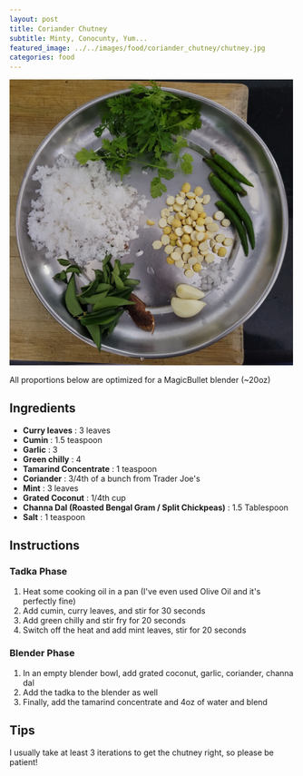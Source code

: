 ```yaml
---
layout: post
title: Coriander Chutney
subtitle: Minty, Conocunty, Yum...
featured_image: ../../images/food/coriander_chutney/chutney.jpg
categories: food
---
```


<img src="../../images/food/coriander_chutney/chutney.jpg" alt="Coriander Chutney" width="500">

All proportions below are optimized for a MagicBullet blender (~20oz)

## Ingredients

- **Curry leaves** : 3 leaves
- **Cumin** : 1.5 teaspoon
- **Garlic** : 3
- **Green chilly** : 4
- **Tamarind Concentrate** : 1 teaspoon
- **Coriander** : 3/4th of a bunch from Trader Joe's
- **Mint** : 3 leaves
- **Grated Coconut** : 1/4th cup
- **Channa Dal (Roasted Bengal Gram / Split Chickpeas)** : 1.5 Tablespoon
- **Salt** : 1 teaspoon

## Instructions

### Tadka Phase
1. Heat some cooking oil in a pan (I've even used Olive Oil and it's perfectly fine)
2. Add cumin, curry leaves, and stir for 30 seconds
3. Add green chilly and stir fry for 20 seconds
4. Switch off the heat and add mint leaves, stir for 20 seconds

### Blender Phase
1. In an empty blender bowl, add grated coconut, garlic, coriander, channa dal
2. Add the tadka to the blender as well
3. Finally, add the tamarind concentrate and 4oz of water and blend

## Tips

I usually take at least 3 iterations to get the chutney right, so please be patient!